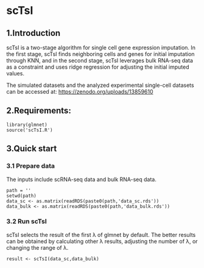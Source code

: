 # scTsI
## 1.Introduction
scTsI is a two-stage algorithm for single cell gene expression imputation.  In the first stage, scTsI finds neighboring cells and genes for initial imputation through KNN, and in the second stage, scTsI leverages bulk RNA-seq data as a constraint and uses ridge regression for adjusting the initial imputed values.

The simulated datasets and the analyzed experimental single-cell datasets can be accessed at: https://zenodo.org/uploads/13859610

## 2.Requirements:
    library(glmnet)
    source('scTsI.R')
## 3.Quick start
### 3.1 Prepare data
The inputs include scRNA-seq data and bulk RNA-seq data. 

    path = ''
    setwd(path)
    data_sc <- as.matrix(readRDS(paste0(path,'data_sc.rds'))
    data_bulk <- as.matrix(readRDS(paste0(path,'data_bulk.rds'))
### 3.2 Run scTsI
scTsI selects the result of the first λ of glmnet by default. 
The better results can be obtained by calculating other λ results, adjusting the number of λ, or changing the range of λ.

    result <- scTsI(data_sc,data_bulk)
